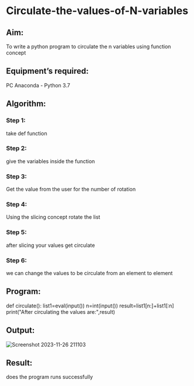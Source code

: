 # Circulate-the-values-of-N-variables
## Aim:
To write a python program to circulate the n variables using function concept
## Equipment’s required:
PC
Anaconda - Python 3.7
## Algorithm: 
### Step 1: 
take def function
### Step 2:
give the variables inside the function
### Step 3:
Get the value from the user for the number of rotation
### Step 4: 
Using the slicing concept rotate the list

### Step 5:
after slicing your values get circulate 
### Step 6:
we can change the values to be circulate from an element to element
## Program:
def circulate():
    list1=eval(input())
    n=int(input())
    result=list1[n:]+list1[:n]
    print("After circulating the values are:",result)
## Output:

![Screenshot 2023-11-26 211103](https://github.com/nithish467/Circulate-the-values-of-N-variables/assets/150232274/0a79ba14-622e-43ea-b1e0-f41b8cfe077e)


## Result:
does the program runs successfully
